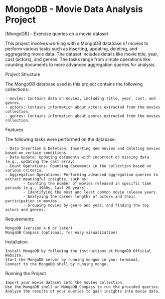# MongoDB - Movie Data Analysis Project
[MongoDB] - Exercise queries on a movie dataset

This project involves working with a MongoDB database of movies to perform various tasks such as inserting, updating, deleting, and aggregating movie data. The dataset includes details like movie title, year, cast (actors), and genres. The tasks range from simple operations like counting documents to more advanced aggregation queries for analysis.

Project Structure

The MongoDB database used in this project contains the following collections:

    - movies: Contains data on movies, including title, year, cast, and genres.
    - actors: Contains information about actors extracted from the movies collection.
    - genres: Contains information about genres extracted from the movies collection.

Features

The following tasks were performed on the database:

    - Data Insertion & Deletion: Inserting new movies and deleting movies based on certain conditions.
    - Data Update: Updating documents with incorrect or missing data (e.g., updating the cast array).
    - Count Operations: Counting documents in the collection based on various criteria.
    - Aggregation Operations: Performing advanced aggregation queries to extract meaningful insights, such as:
            - Counting the number of movies released in specific time periods (e.g., 1960s, last 20 years).
            - Identifying the most and least common movie release years.
            - Analyzing the career lengths of actors and their participation in movies.
            - Grouping movies by genre and year, and finding the top actors and genres.
        
Requirements

    MongoDB (version 4.0 or later)
    MongoDB Compass (optional, for easy visualization)

Installation

    Install MongoDB by following the instructions at MongoDB Official Website.
    Start the MongoDB server by running mongod in your terminal.
    Connect to the MongoDB shell by running mongo.

Running the Project

    Import your movie dataset into the movies collection.
    Use the MongoDB shell or MongoDB Compass to run the provided queries.
    Analyze the results of your queries to gain insights into movie data.
